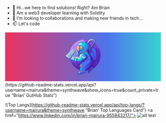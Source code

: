 - 👋 Hi...we here to find solutions! Right? Am Brian
- 👀 Am a web3 developer learning with Solidity
- 💞️ I’m looking to collaborations and making new friends in tech...
- 📫 Let's code

<!---
mairura/mairura is a ✨ special ✨ repository because its `README.md` (this file) appears on your GitHub profile.
You can click the Preview link to take a look at your changes.
--->
<img src="https://github.com/mairura/devGeni/blob/main/src/assets/SpaceMan.png" alt="spacedev" />
(https://github-readme-stats.vercel.app/api?username=mairura&theme=synthwave&show_icons=true&count_private=true “Brian’ GutHub Stats”)

![Top Langs](https://github-readme-stats.vercel.app/api/top-langs/?username=mairura&theme=synthwave “Brian’ Top Languages Card”)
<a href=”https://www.linkedin.com/in/brian-mairura-955843217/"> ![alt text](https://img.shields.io/badge/-LinkedIn-0e76a8?style=plastic&logo=linkedIn)</a>
